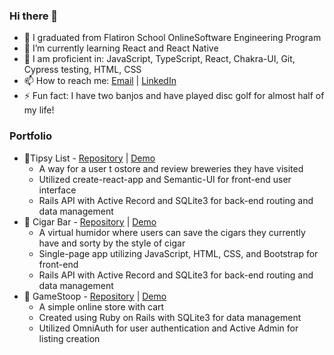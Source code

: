 ### Hi there 👋

- 🔭 I graduated from Flatiron School OnlineSoftware Engineering Program
- 🌱 I’m currently learning React and React Native
- 👯 I am proficient in: JavaScript, TypeScript, React, Chakra-UI, Git, Cypress testing, HTML, CSS
- 📫 How to reach me: [Email](mailto:joshuacollins912@gmail.com) | [LinkedIn](https://www.linkedin.com/in/joshuajohncollins/)
- ⚡ Fun fact: I have two banjos and have played disc golf for almost half of my life!

### Portfolio

- 🔖Tipsy List - [Repository](https://github.com/builtbyjosh/tipsy_list_v2) | [Demo](https://youtu.be/YWufa5qcmzU)
  -  A way for a user t ostore and review breweries they have visited
  -  Utilized create-react-app and Semantic-UI for front-end user interface
  -  Rails API with Active Record and SQLite3  for back-end routing and data management
- 🔖 Cigar Bar - [Repository](https://github.com/builtbyjosh/cigar_bar) | [Demo](https://youtu.be/agmWpzSqKvQ)
  - A virtual humidor where users can save the cigars they currently have and sorty by the style of cigar
  - Single-page app utilizing JavaScript, HTML, CSS, and Bootstrap for front-end 
  - Rails API with Active Record and SQLite3  for back-end routing and data management 
- 🔖 GameStoop - [Repository](https://github.com/builtbyjosh/GameStoopV2) | [Demo](https://youtu.be/5FtyFhf1QXw)
  - A simple online store with cart
  - Created using Ruby on Rails with SQLite3 for data management
  - Utilized OmniAuth for user authentication and Active Admin for listing creation
